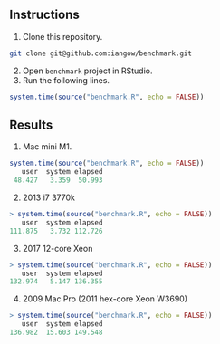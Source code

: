 ## Instructions 

1. Clone this repository.
```bash
git clone git@github.com:iangow/benchmark.git
```
2. Open `benchmark` project in RStudio. 
3. Run the following lines.

```r
system.time(source("benchmark.R", echo = FALSE))
```

## Results

1. Mac mini M1.

```r
system.time(source("benchmark.R", echo = FALSE))
   user  system elapsed 
 48.427   3.359  50.993 
```

2. 2013 i7 3770k

```r
> system.time(source("benchmark.R", echo = FALSE))
   user  system elapsed 
111.875   3.732 112.726 
```
3. 2017 12-core Xeon

```r
> system.time(source("benchmark.R", echo = FALSE))
   user  system elapsed 
132.974   5.147 136.355 
```
4. 2009 Mac Pro (2011 hex-core Xeon W3690)
```r
> system.time(source("benchmark.R", echo = FALSE))
   user  system elapsed 
136.982  15.603 149.548 
```
